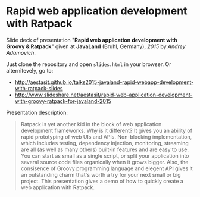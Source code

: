 # Rapid web application development with Ratpack

Slide deck of presentation "**Rapid web application development with Groovy & Ratpack**" given at **JavaLand** (Bruhl, Germany), *2015* by *Andrey Adamovich*.

Just clone the repository and open `slides.html` in your browser. Or alternitevely, go to:

- <http://aestasit.github.io/talks2015-javaland-rapid-webapp-development-with-ratpack-slides>
- <http://www.slideshare.net/aestasit/rapid-web-application-development-with-groovy-ratpack-for-javaland-2015>

Presentation description:

> Ratpack is yet another kid in the block of web application development frameworks. Why is it different? It gives you an ability of rapid prototyping of web UIs and APIs. Non-blocking implementation, which includes testing, dependency injection, monitoring, streaming are all (as well as many others) built-in features and are easy to use. You can start as small as a single script, or split your application into several source code files organically when it grows bigger. Also, the consisence of Groovy programming language and elegent API gives it an outstanding charm that's worth a try for your next small or big project. This presentation gives a demo of how to quickly create a web application with Ratpack.